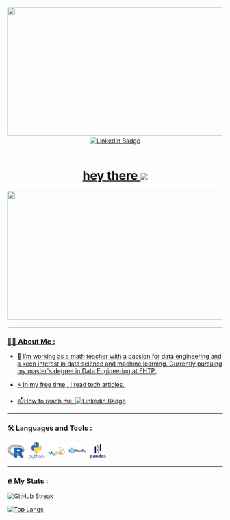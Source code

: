 <div id="header" align="center">
   <img src="https://media.giphy.com/media/dWesBcTLavkZuG35MI/giphy.gif" width="600" height="300"/>
</div>
<div id="badges">
  <a href="https://www.linkedin.com/in/ayoub-chnaida-b7357b195/">
    <div id="header" align="center">
    <img src="https://img.shields.io/badge/LinkedIn-blue?style=for-the-badge&logo=linkedin&logoColor=white" alt="LinkedIn Badge"/>
  </div>
  <div id="header" align="center">
  <img src="https://komarev.com/ghpvc/?username=ayoubchnaida&style=flat-square&color=blue" alt=""/>
</div>
    <h1>
      <div id="header" align="center">
  hey there
  <img src="https://media.giphy.com/media/hvRJCLFzcasrR4ia7z/giphy.gif" width="30px"/>
</h1>
<div align="center">
  <img src="https://media.giphy.com/media/v1.Y2lkPTc5MGI3NjExNjJjODBhYjlmNjU0OWVkNjQ3YzI3YzBjNzU2YjMxZjFkM2YwYzNiNiZlcD12MV9pbnRlcm5hbF9naWZzX2dpZklkJmN0PWc/vgd2aXjyeUkgUTnfjg/giphy.gif" width="600" height="300"/>
</div>
       
---      
       
### :woman_technologist: About Me :
       
- :telescope: I’m working as a math teacher with a passion for data engineering and a keen interest in data science and machine learning. Currently pursuing my master's degree in Data Engineering at EHTP.
       
- :zap: In my free time , I read tech articles.

- :mailbox:How to reach me: [![Linkedin Badge](https://img.shields.io/badge/-CHNAIDA-blue?style=flat&logo=Linkedin&logoColor=white)](https://www.linkedin.com/in/ayoub-chnaida-b7357b195/)
---
### :hammer_and_wrench: Languages and Tools :
<div>
  <img src="https://github.com/devicons/devicon/blob/master/icons/r/r-original.svg" title="R" alt="R" width="40" height="40"/>&nbsp;
  <img src="https://github.com/devicons/devicon/blob/master/icons/python/python-original-wordmark.svg" title="python" alt="python" width="40" height="40"/>&nbsp;
  <img src="https://github.com/devicons/devicon/blob/master/icons/mysql/mysql-original-wordmark.svg" title="mysql" alt="mysql" width="40" height="40"/>&nbsp;
  <img src="https://github.com/devicons/devicon/blob/master/icons/numpy/numpy-original-wordmark.svg" title="numpy" alt="numpy" width="40" height="40"/>&nbsp;
  <img src="https://github.com/devicons/devicon/blob/master/icons/pandas/pandas-original-wordmark.svg" title="pandas" alt="pandas" width="40" height="40"/>&nbsp;
</div>
       
---

### :fire: My Stats :
[![GitHub Streak](http://github-readme-streak-stats.herokuapp.com?user=ayoubchnaida&theme=dark&background=000000)](https://git.io/streak-stats)
       
[![Top Langs](https://github-readme-stats.vercel.app/api/top-langs/?username=ayoubchnaida&layout=compact&theme=vision-friendly-dark)](https://github.com/anuraghazra/github-readme-stats)
